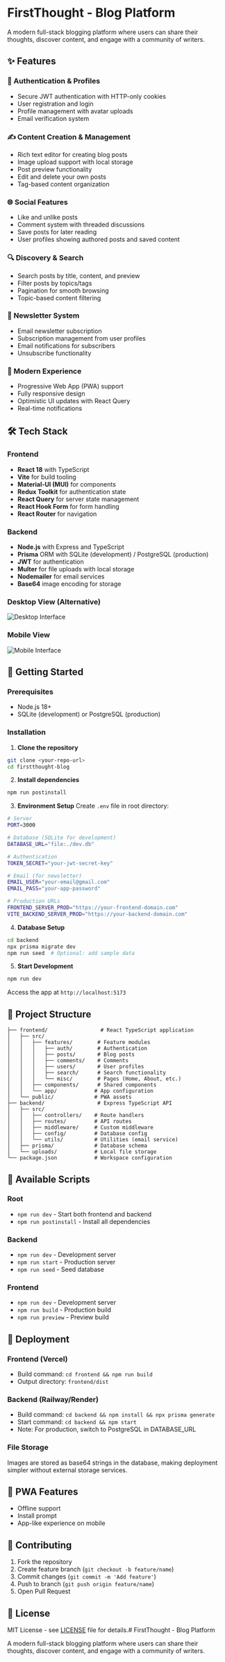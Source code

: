 # FirstThought - Blog Platform

A modern full-stack blogging platform where users can share their thoughts, discover content, and engage with a community of writers.

## ✨ Features

### 🔐 Authentication & Profiles
- Secure JWT authentication with HTTP-only cookies
- User registration and login
- Profile management with avatar uploads
- Email verification system

### ✍️ Content Creation & Management
- Rich text editor for creating blog posts
- Image upload support with local storage
- Post preview functionality
- Edit and delete your own posts
- Tag-based content organization

### 🌐 Social Features
- Like and unlike posts
- Comment system with threaded discussions
- Save posts for later reading
- User profiles showing authored posts and saved content

### 🔍 Discovery & Search
- Search posts by title, content, and preview
- Filter posts by topics/tags
- Pagination for smooth browsing
- Topic-based content filtering

### 📧 Newsletter System
- Email newsletter subscription
- Subscription management from user profiles
- Email notifications for subscribers
- Unsubscribe functionality

### 📱 Modern Experience
- Progressive Web App (PWA) support
- Fully responsive design
- Optimistic UI updates with React Query
- Real-time notifications

## 🛠️ Tech Stack

### Frontend
- **React 18** with TypeScript
- **Vite** for build tooling
- **Material-UI (MUI)** for components
- **Redux Toolkit** for authentication state
- **React Query** for server state management
- **React Hook Form** for form handling
- **React Router** for navigation

### Backend
- **Node.js** with Express and TypeScript
- **Prisma** ORM with SQLite (development) / PostgreSQL (production)
- **JWT** for authentication
- **Multer** for file uploads with local storage
- **Nodemailer** for email services
- **Base64** image encoding for storage


### Desktop View (Alternative)
![Desktop Interface](./frontend/public/FirstThought.Home.png)



### Mobile View
![Mobile Interface](./frontend/public/FirstThought.Mobile.png)




## 🚀 Getting Started

### Prerequisites
- Node.js 18+
- SQLite (development) or PostgreSQL (production)

### Installation

1. **Clone the repository**
```bash
git clone <your-repo-url>
cd firstthought-blog
```

2. **Install dependencies**
```bash
npm run postinstall
```

3. **Environment Setup**
Create `.env` file in root directory:
```bash
# Server
PORT=3000

# Database (SQLite for development)
DATABASE_URL="file:./dev.db"

# Authentication
TOKEN_SECRET="your-jwt-secret-key"

# Email (for newsletter)
EMAIL_USER="your-email@gmail.com"
EMAIL_PASS="your-app-password"

# Production URLs
FRONTEND_SERVER_PROD="https://your-frontend-domain.com"
VITE_BACKEND_SERVER_PROD="https://your-backend-domain.com"
```

4. **Database Setup**
```bash
cd backend
npx prisma migrate dev
npm run seed  # Optional: add sample data
```

5. **Start Development**
```bash
npm run dev
```

Access the app at `http://localhost:5173`

## 📁 Project Structure

```
├── frontend/                 # React TypeScript application
│   ├── src/
│   │   ├── features/        # Feature modules
│   │   │   ├── auth/        # Authentication
│   │   │   ├── posts/       # Blog posts
│   │   │   ├── comments/    # Comments
│   │   │   ├── users/       # User profiles
│   │   │   ├── search/      # Search functionality
│   │   │   └── misc/        # Pages (Home, About, etc.)
│   │   ├── components/      # Shared components
│   │   └── app/            # App configuration
│   └── public/             # PWA assets
├── backend/                 # Express TypeScript API
│   ├── src/
│   │   ├── controllers/    # Route handlers
│   │   ├── routes/         # API routes
│   │   ├── middleware/     # Custom middleware
│   │   ├── config/         # Database config
│   │   └── utils/          # Utilities (email service)
│   ├── prisma/             # Database schema
│   └── uploads/            # Local file storage
└── package.json            # Workspace configuration
```

## 🔧 Available Scripts

### Root
- `npm run dev` - Start both frontend and backend
- `npm run postinstall` - Install all dependencies

### Backend
- `npm run dev` - Development server
- `npm run start` - Production server
- `npm run seed` - Seed database

### Frontend
- `npm run dev` - Development server
- `npm run build` - Production build
- `npm run preview` - Preview build

## 🚀 Deployment

### Frontend (Vercel)
- Build command: `cd frontend && npm run build`
- Output directory: `frontend/dist`

### Backend (Railway/Render)
- Build command: `cd backend && npm install && npx prisma generate`
- Start command: `cd backend && npm start`
- Note: For production, switch to PostgreSQL in DATABASE_URL

### File Storage
Images are stored as base64 strings in the database, making deployment simpler without external storage services.

## 📱 PWA Features

- Offline support
- Install prompt
- App-like experience on mobile

## 🤝 Contributing

1. Fork the repository
2. Create feature branch (`git checkout -b feature/name`)
3. Commit changes (`git commit -m 'Add feature'`)
4. Push to branch (`git push origin feature/name`)
5. Open Pull Request

## 📄 License

MIT License - see [LICENSE](LICENSE) file for details.# FirstThought - Blog Platform

A modern full-stack blogging platform where users can share their thoughts, discover content, and engage with a community of writers.

